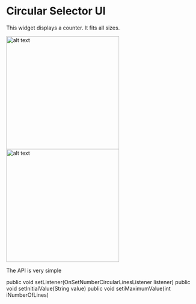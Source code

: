 

<h1>Circular Selector UI</h1>

<p>This widget displays a counter. It fits all sizes.</p>



<img src="http://www.bishoport.net/git/images/multiple.png" alt="alt text" width="300">
<img src="http://www.bishoport.net/git/images/single.png" alt="alt text" width="300">


<p>The API is very simple</p>
    public void setListener(OnSetNumberCircularLinesListener listener)
    public void setInitialValue(String value)
    public void setiMaximumValue(int iNumberOfLines)
